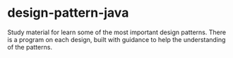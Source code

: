 # design-pattern-java
Study material for learn some of the most important design patterns. There is a program on each design, built with guidance to help the understanding of the patterns.
